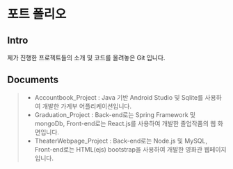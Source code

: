 
포트 폴리오
===================

Intro
-------------
제가 진행한 프로젝트들의 소개 및 코드를 올려놓은 Git 입니다.

Documents
-------------

> - Accountbook_Project : Java 기반 Android Studio 및 Sqlite를 사용하여 개발한 가계부 어플리케이션입니다.
> - Graduation_Project : Back-end로는 Spring Framework 및 mongoDb, Front-end로는 React.js를 사용하여 개발한 졸업작품의 웹 화면입니다.
> - TheaterWebpage_Project : Back-end로는 Node.js 및 MySQL, Front-end로는 HTML(ejs)  bootstrap을 사용하여 개발한 영화관 웹페이지입니다.




